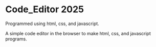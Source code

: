 # Code_Editor 2025
Programmed using html, css, and javascript.

A simple code editor in the browser to make html, css, and javascript programs.



